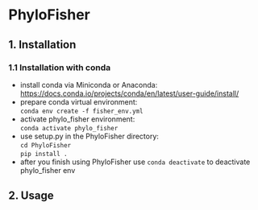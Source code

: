 # PhyloFisher

## 1. Installation
### 1.1 Installation with conda

- install conda via Miniconda or Anaconda:<br/>
https://docs.conda.io/projects/conda/en/latest/user-guide/install/
- prepare conda virtual environment:<br/>
 `conda env create -f fisher_env.yml`
- activate phylo_fisher environment:<br/>
`conda activate phylo_fisher`
- use setup.py in the PhyloFisher directory:<br/>
`cd PhyloFisher`<br/>
`pip install .`
- after you finish using PhyloFisher use `conda deactivate` to deactivate phylo_fisher env

## 2. Usage
